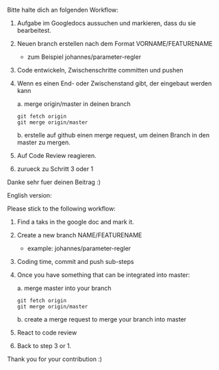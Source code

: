 Bitte halte dich an folgenden Workflow:

1. Aufgabe im Googledocs aussuchen und markieren, dass du sie bearbeitest.
2. Neuen branch erstellen nach dem Format VORNAME/FEATURENAME
    - zum Beispiel johannes/parameter-regler
3. Code entwickeln, Zwischenschritte committen und pushen
4. Wenn es einen End- oder Zwischenstand gibt, der eingebaut werden kann

    a. merge origin/master in deinen branch
    ```
    git fetch origin
    git merge origin/master
    ```
    b. erstelle auf github einen merge request, um deinen Branch in den master zu mergen.
5. Auf Code Review reagieren.
6. zurueck zu Schritt 3 oder 1

Danke sehr fuer deinen Beitrag :)

English version:

Please stick to the following workflow:

1. Find a taks in the google doc and mark it.
2. Create a new branch NAME/FEATURENAME
    - example: johannes/parameter-regler
3. Coding time, commit and push sub-steps
4. Once you have something that can be integrated into master:

    a. merge master into your branch
    ```
    git fetch origin
    git merge origin/master
    ```
    b. create a merge request to merge your branch into master
5. React to code review
6. Back to step 3 or 1.

Thank you for your contribution :)
